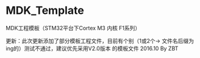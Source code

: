 # MDK_Template
MDK工程模板（STM32平台下Cortex M3 内核 F1系列）

更新：此次更新添加了部分模板工程文件，目前有个别（1或2个-> 文件名后缀为ing的）测试不通过，建议优先采用V2.0版本
      的模板文件
                                            2016.10
                                            By ZBT
